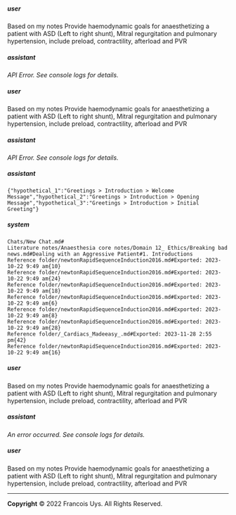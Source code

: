 ##### user
Based on my notes
Provide haemodynamic goals for anaesthetizing a patient with ASD (Left to right shunt), Mitral regurgitation and pulmonary hypertension, include preload, contractility, afterload and  PVR

##### assistant
*API Error. See console logs for details.*

##### user
Based on my notes
Provide haemodynamic goals for anaesthetizing a patient with ASD (Left to right shunt), Mitral regurgitation and pulmonary hypertension, include preload, contractility, afterload and PVR

##### assistant
*API Error. See console logs for details.*

##### assistant
```lookup
{"hypothetical_1":"Greetings > Introduction > Welcome Message","hypothetical_2":"Greetings > Introduction > Opening Message","hypothetical_3":"Greetings > Introduction > Initial Greeting"}
```

##### system
```sc-context
Chats/New Chat.md#
Literature notes/Anaesthesia core notes/Domain 12_ Ethics/Breaking bad news.md#Dealing with an Aggressive Patient#1. Introductions
Reference folder/newtonRapidSequenceInduction2016.md#Exported: 2023-10-22 9:49 am{10}
Reference folder/newtonRapidSequenceInduction2016.md#Exported: 2023-10-22 9:49 am{24}
Reference folder/newtonRapidSequenceInduction2016.md#Exported: 2023-10-22 9:49 am{18}
Reference folder/newtonRapidSequenceInduction2016.md#Exported: 2023-10-22 9:49 am{6}
Reference folder/newtonRapidSequenceInduction2016.md#Exported: 2023-10-22 9:49 am{8}
Reference folder/newtonRapidSequenceInduction2016.md#Exported: 2023-10-22 9:49 am{28}
Reference folder/_Cardiacs_Madeeasy_.md#Exported: 2023-11-28 2:55 pm{42}
Reference folder/newtonRapidSequenceInduction2016.md#Exported: 2023-10-22 9:49 am{16}
```

##### user
Based on my notes
Provide haemodynamic goals for anaesthetizing a patient with ASD (Left to right shunt), Mitral regurgitation and pulmonary hypertension, include preload, contractility, afterload and PVR

##### assistant
*An error occurred. See console logs for details.*

##### user
Based on my notes
Provide haemodynamic goals for anaesthetizing a patient with ASD (Left to right shunt), Mitral regurgitation and pulmonary hypertension, include preload, contractility, afterload and PVR

---

**Copyright**
© 2022 Francois Uys. All Rights Reserved.
